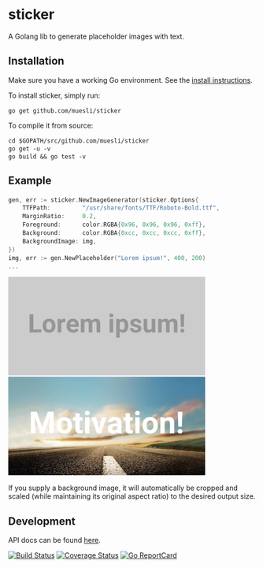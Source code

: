 sticker
=======

A Golang lib to generate placeholder images with text.

## Installation

Make sure you have a working Go environment. See the [install instructions](http://golang.org/doc/install.html).

To install sticker, simply run:

    go get github.com/muesli/sticker

To compile it from source:

    cd $GOPATH/src/github.com/muesli/sticker
    go get -u -v
    go build && go test -v

## Example
```go
gen, err := sticker.NewImageGenerator(sticker.Options{
    TTFPath:         "/usr/share/fonts/TTF/Roboto-Bold.ttf",
    MarginRatio:     0.2,
    Foreground:      color.RGBA{0x96, 0x96, 0x96, 0xff},
    Background:      color.RGBA{0xcc, 0xcc, 0xcc, 0xff},
    BackgroundImage: img,
})
img, err := gen.NewPlaceholder("Lorem ipsum!", 400, 200)
...
```

![example placeholder](example/lorem.png) ![example placeholder with background image](example/motivation.png)

If you supply a background image, it will automatically be cropped and scaled (while maintaining its original aspect ratio) to the desired output size.

## Development

API docs can be found [here](http://godoc.org/github.com/muesli/sticker).

[![Build Status](https://secure.travis-ci.org/muesli/sticker.png)](http://travis-ci.org/muesli/sticker)
[![Coverage Status](https://coveralls.io/repos/github/muesli/sticker/badge.svg?branch=master)](https://coveralls.io/github/muesli/sticker?branch=master)
[![Go ReportCard](http://goreportcard.com/badge/muesli/sticker)](http://goreportcard.com/report/muesli/sticker)
